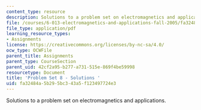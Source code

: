 ```yaml
---
content_type: resource
description: Solutions to a problem set on electromagnetics and applications.
file: /courses/6-013-electromagnetics-and-applications-fall-2005/fa32484a5b295bc343a5f123497724e3_ps8_solution.pdf
file_type: application/pdf
learning_resource_types:
- Assignments
license: https://creativecommons.org/licenses/by-nc-sa/4.0/
ocw_type: OCWFile
parent_title: Assignments
parent_type: CourseSection
parent_uid: 42cf2a95-b277-a731-515e-869f4be59998
resourcetype: Document
title: 'Problem Set 8 - Solutions '
uid: fa32484a-5b29-5bc3-43a5-f123497724e3
---
```

Solutions to a problem set on electromagnetics and applications.